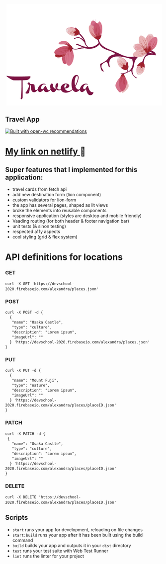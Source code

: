 <p align="right">
  <img width="500" src="assets/images/travela@2x.png"></img>
</p>

## Travel App

[![Built with open-wc recommendations](https://img.shields.io/badge/built%20with-open--wc-blue.svg)](https://github.com/open-wc)


# [My link on netlify ](https://modest-mestorf-3f8d74.netlify.app/)🌸

## Super features that I implemented for this application:

<ul>
  <li>travel cards from fetch api</li>
  <li>add new destination form (lion component)</li>
  <li>custom validators for lion-form</li>
  <li>the app has several pages, shaped as lit views</li>
  <li>broke the elements into reusable components</li>
  <li>responsive application (styles are desktop and mobile friendly)</li>
  <li>Vaading routing (for both header & footer navigation bar)</li>
  <li>unit tests (& sinon testing)</li>
  <li>respected a11y aspects</li>
  <li>cool styling (grid & flex system)</li>
</ul>

# API definitions for locations

### GET
`curl -X GET 'https://devschool-2020.firebaseio.com/alexandra/places.json'`

### POST

<pre><code>curl -X POST -d {
  {
   "name": "Osaka Castle",
   "type": "culture",
   "description": "Lorem ipsum",
   "imageUrl": ""
  } 'https://devschool-2020.firebaseio.com/alexandra/places.json'
}</code></pre>

### PUT

<pre><code>curl -X PUT -d {
  {
   "name": "Mount Fuji",
   "type": "nature",
   "description": "Lorem ipsum",
   "imageUrl": ""
  } 'https://devschool-2020.firebaseio.com/alexandra/places/placeID.json'
}</code></pre>


### PATCH

<pre><code>curl -X PATCH -d {
 {
   "name": "Osaka Castle",
   "type": "culture",
   "description": "Lorem ipsum",
   "imageUrl": ""
  } 'https://devschool-2020.firebaseio.com/alexandra/places/placeID.json'
}</code></pre>

### DELETE
`curl -X DELETE 'https://devschool-2020.firebaseio.com/alexandra/places/placeID.json'`


## Scripts

- `start` runs your app for development, reloading on file changes
- `start:build` runs your app after it has been built using the build command
- `build` builds your app and outputs it in your `dist` directory
- `test` runs your test suite with Web Test Runner
- `lint` runs the linter for your project
